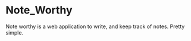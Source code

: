 # __Note_Worthy__

Note worthy is a web application to write, and keep track of notes. Pretty simple.







